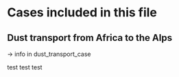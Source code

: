 # Cases included in this file

## Dust transport from Africa to the Alps

-> info in dust_transport_case


test test test


